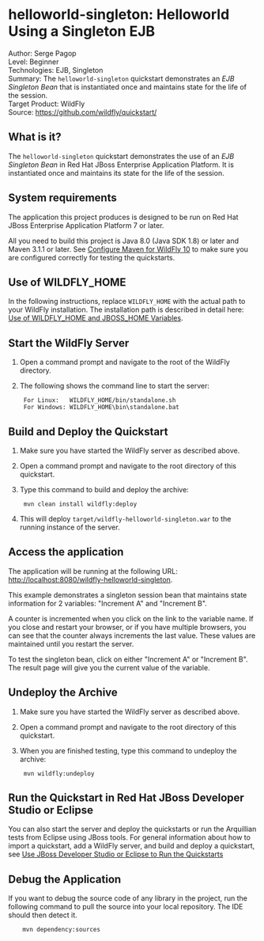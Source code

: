 helloworld-singleton: Helloworld Using a Singleton EJB
======================================================
Author: Serge Pagop  
Level: Beginner  
Technologies: EJB, Singleton  
Summary: The `helloworld-singleton` quickstart demonstrates an *EJB Singleton Bean* that is instantiated once and maintains state for the life of the session.  
Target Product: WildFly  
Source: <https://github.com/wildfly/quickstart/>  

What is it?
-----------

The `helloworld-singleton` quickstart demonstrates the use of an *EJB Singleton Bean* in Red Hat JBoss Enterprise Application Platform. It is instantiated once and maintains its state for the life of the session.

System requirements
-------------------

The application this project produces is designed to be run on Red Hat JBoss Enterprise Application Platform 7 or later. 

All you need to build this project is Java 8.0 (Java SDK 1.8) or later and Maven 3.1.1 or later. See [Configure Maven for WildFly 10](https://github.com/jboss-developer/jboss-developer-shared-resources/blob/master/guides/CONFIGURE_MAVEN_JBOSS_EAP7.md#configure-maven-to-build-and-deploy-the-quickstarts) to make sure you are configured correctly for testing the quickstarts.


Use of WILDFLY_HOME
---------------

In the following instructions, replace `WILDFLY_HOME` with the actual path to your WildFly installation. The installation path is described in detail here: [Use of WILDFLY_HOME and JBOSS_HOME Variables](https://github.com/jboss-developer/jboss-developer-shared-resources/blob/master/guides/USE_OF_EAP7_HOME.md#use-of-eap_home-and-jboss_home-variables).


Start the WildFly Server
-------------------------

1. Open a command prompt and navigate to the root of the WildFly directory.
2. The following shows the command line to start the server:

        For Linux:   WILDFLY_HOME/bin/standalone.sh
        For Windows: WILDFLY_HOME\bin\standalone.bat

 
Build and Deploy the Quickstart
-------------------------

1. Make sure you have started the WildFly server as described above.
2. Open a command prompt and navigate to the root directory of this quickstart.
3. Type this command to build and deploy the archive:

        mvn clean install wildfly:deploy

4. This will deploy `target/wildfly-helloworld-singleton.war` to the running instance of the server.

 
Access the application 
---------------------

The application will be running at the following URL: <http://localhost:8080/wildfly-helloworld-singleton>.

This example demonstrates a singleton session bean that maintains state information for 2 variables: "Increment A" and "Increment B". 

A counter is incremented when you click on the link to the variable name. If you close and restart your browser, or if you have multiple browsers, you can see that the counter always increments the last value. These values are maintained until you restart the server. 

To test the singleton bean, click on either "Increment A" or "Increment B". The result page will give you the current value of the variable.


Undeploy the Archive
--------------------

1. Make sure you have started the WildFly server as described above.
2. Open a command prompt and navigate to the root directory of this quickstart.
3. When you are finished testing, type this command to undeploy the archive:

        mvn wildfly:undeploy


Run the Quickstart in Red Hat JBoss Developer Studio or Eclipse
-------------------------------------
You can also start the server and deploy the quickstarts or run the Arquillian tests from Eclipse using JBoss tools. For general information about how to import a quickstart, add a WildFly server, and build and deploy a quickstart, see [Use JBoss Developer Studio or Eclipse to Run the Quickstarts](https://github.com/jboss-developer/jboss-developer-shared-resources/blob/master/guides/USE_JBDS.md#use-jboss-developer-studio-or-eclipse-to-run-the-quickstarts) 


Debug the Application
------------------------------------

If you want to debug the source code of any library in the project, run the following command to pull the source into your local repository. The IDE should then detect it.

        mvn dependency:sources


